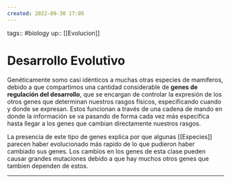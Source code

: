 ```yaml
---
created: 2022-09-30 17:05
---
```

tags:: #biology 
up:: [[Evolucion]]
# Desarrollo Evolutivo
Genéticamente somo casi idénticos a muchas otras especies de mamiferos, debido a que compartimos una cantidad considerable de **genes de regulación del desarrollo**, que se encargan de controlar la expresión de los otros genes que determinan nuestros rasgos físicos, especificando cuando y donde se expresan. Estos funcionan a través de una cadena de mando en donde la información se va pasando de forma cada vez más específica hasta llegar a los genes que cambian directamente nuestros rasgos.

La presencia de este tipo de genes explica por que algunas [[Especies]] parecen haber evolucionado más rapido de lo que pudieron haber cambiado sus genes. Los cambios en los genes de esta clase pueden causar grandes mutaciones debido a que hay muchos otros genes que tambien dependen de estos.
___
